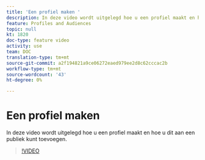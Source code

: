 ```yaml
---
title: 'Een profiel maken '
description: In deze video wordt uitgelegd hoe u een profiel maakt en hoe u dit aan een publiek in Adobe Campaign Standard (ACS) toevoegt
feature: Profiles and Audiences
topic: null
kt: 1820
doc-type: feature video
activity: use
team: DOC
translation-type: tm+mt
source-git-commit: a2f194821a9ce06272eaed979ee2d8c62cccac2b
workflow-type: tm+mt
source-wordcount: '43'
ht-degree: 0%

---
```



# Een profiel maken

In deze video wordt uitgelegd hoe u een profiel maakt en hoe u dit aan een publiek kunt toevoegen.

>[!VIDEO](https://video.tv.adobe.com/v/25277/?quality=12)
